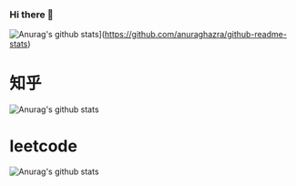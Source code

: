 ### Hi there 👋

<!--
**chendl111/chendl111** is a ✨ _special_ ✨ repository because its `README.md` (this file) appears on your GitHub profile.

Here are some ideas to get you started:

- 🔭 I’m currently working on ...
- 🌱 I’m currently learning ...
- 👯 I’m looking to collaborate on ...
- 🤔 I’m looking for help with ...
- 💬 Ask me about ...
- 📫 How to reach me: ...
- 😄 Pronouns: ...
- ⚡ Fun fact: ...
-->
![Anurag's github stats](https://github-readme-stats.vercel.app/api?username=chendl111)](https://github.com/anuraghazra/github-readme-stats)
# 知乎
![Anurag's github stats](https://stats.justsong.cn/api/zhihu?username=chendl111)
# leetcode
![Anurag's github stats](https://stats.justsong.cn/api/leetcode/?username=chendl111)
